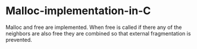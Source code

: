 # Malloc-implementation-in-C

Malloc and free are implemented. When free is called if there any of the neighbors are also free they are combined so that external fragmentation is prevented.
